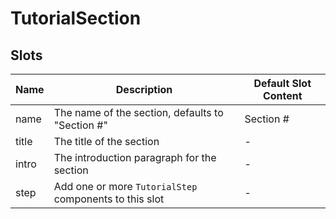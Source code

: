 # TutorialSection

## Slots

<!-- @vuese:TutorialSection:slots:start -->
|Name|Description|Default Slot Content|
|---|---|---|
|name|The name of the section, defaults to "Section #"|Section #|
|title|The title of the section|-|
|intro|The introduction paragraph for the section|-|
|step|Add one or more `TutorialStep` components to this slot|-|

<!-- @vuese:TutorialSection:slots:end -->



